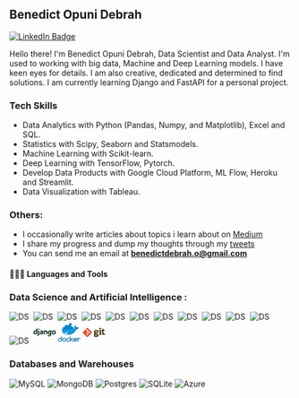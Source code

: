 ## Benedict Opuni Debrah

[![LinkedIn Badge](https://img.shields.io/badge/-LinkedIn-2867B2?style=flat-square&labelColor=2867B2&logo=linkedin&logoColor=white&link=https://www.linkedin.com/in/kwamepuni/)](https://www.linkedin.com/in/kwamepuni/)

Hello there! I'm Benedict Opuni Debrah, Data Scientist and Data Analyst. I'm used to working with big data, Machine and Deep Learning models. I have keen eyes for details. I am also creative, dedicated and determined to find solutions.
I am currently learning Django and FastAPI for a personal project.



### Tech Skills

-   Data Analytics with Python (Pandas, Numpy, and Matplotlib), Excel and SQL.
-   Statistics with Scipy, Seaborn and Statsmodels.
-   Machine Learning with Scikit-learn.
-   Deep Learning with TensorFlow, Pytorch.
-   Develop Data Products with Google Cloud Platform, ML Flow, Heroku and Streamlit.
-   Data Visualization with Tableau.
  
 
### Others:
- I occasionally write articles about topics i learn about on [Medium](https://medium.com/@kwamepuni)
- I share my progress and dump my thoughts through my [tweets](https://twitter.com/OpuniDebrah)
- You can send me an email at **benedictdebrah.o@gmail.com**

 #### 👨🏻‍💻 Languages and Tools <br />
 ### Data Science and Artificial Intelligence : <br />
![DS](https://img.shields.io/badge/numpy-%23013243.svg?style=flat-square&logo=numpy&logoColor=white)&nbsp;
![DS](https://img.shields.io/badge/scipy-%23150458.svg?style=flat-square&logo=scipy&logoColor=white)&nbsp;
![DS](https://img.shields.io/badge/scikit-learn-%23150458.svg?style=flat-square&logo=scikit-learn&logoColor=white)&nbsp;
![DS](https://img.shields.io/badge/pandas-%23150458.svg?style=flat-square&logo=pandas&logoColor=white)&nbsp;
![DS](https://img.shields.io/badge/TensorFlow-%23FF6F00.svg?style=flat-square&logo=TensorFlow&logoColor=white)&nbsp;
![DS](https://img.shields.io/badge/Keras-%23D00000.svg?style=flat-square&logo=Keras&logoColor)&nbsp;
![DS](https://img.shields.io/badge/plotly-%23150458.svg?style=flat-square&logo=plotly&logoColor=white)&nbsp;
![DS](https://img.shields.io/badge/pytorch-%23EE4C2C.svg?style=flat-square&logo=pytorch&logoColor=white)&nbsp;
![DS](https://img.shields.io/badge/Tableau-E97627?style=for-the-badge&logo=Tableau&logoColor=white)&nbsp;
![DS](https://img.shields.io/badge/Google%20Analytics-E37400?style=for-the-badge&logo=google%20analytics&logoColor=white)&nbsp;
  ![DS](https://img.shields.io/badge/Python-FFD43B?style=for-the-badge&logo=python&logoColor=blue)&nbsp;
 ![DS](https://img.shields.io/badge/R-276DC3?style=for-the-badge&logo=r&logoColor=white)&nbsp;
  <code><img height="40" src="https://raw.githubusercontent.com/github/explore/80688e429a7d4ef2fca1e82350fe8e3517d3494d/topics/django/django.png"></code>
  <code><img height="40" src="https://raw.githubusercontent.com/github/explore/80688e429a7d4ef2fca1e82350fe8e3517d3494d/topics/docker/docker.png"></code>
  <code><img height="40" src="https://raw.githubusercontent.com/github/explore/80688e429a7d4ef2fca1e82350fe8e3517d3494d/topics/git/git.png"></code>
  
 
### Databases and Warehouses
![MySQL](https://img.shields.io/badge/mysql-%2300f.svg?style=for-the-badge&logo=mysql&logoColor=white)
![MongoDB](https://img.shields.io/badge/MongoDB-%234ea94b.svg?style=for-the-badge&logo=mongodb&logoColor=white)
![Postgres](https://img.shields.io/badge/postgres-%23316192.svg?style=for-the-badge&logo=postgresql&logoColor=white)
![SQLite](https://img.shields.io/badge/sqlite-%2307405e.svg?style=for-the-badge&logo=sqlite&logoColor=white)
![Azure](https://img.shields.io/badge/azure-%230072C6.svg?style=for-the-badge&logo=microsoftazure&logoColor=white)











